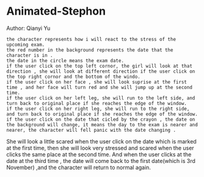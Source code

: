 # Animated-Stephon

Author: Qianyi Yu

    the character represents how i will react to the stress of the upcoming exam.
    the red number in the background represents the date that the character is in .
    the date in the circle means the exam date.
    if the user click on the top left cornor, the girl will look at that direction , she will look at different direction if the user click on the top right cornor and the bottom of the windo.
    if the user click on her face , she will look suprise at the first time , and her face will turn red and she will jump up at the second time.
    if the user click on her left leg, she will run to the left side, and turn back to original place if she reaches the edge of the window.
    if the user click on her right leg, she will run to the right side, and turn back to original place if she reaches the edge of the window.
    if the user click on the date that cicled by the crayon , the date on the background will change, it means the day to the exam is nearer and nearer, the character will fell panic with the date changing .
    
    
 She will look a little scared when the user click on the date which is marked at the first time, then she will look very stressed and scared when the user clicks the same place at the second time.
 And when the user clicks at the date at the third time , the date will come back to the first date(which is 3rd November) ,and the character will return to normal again.
